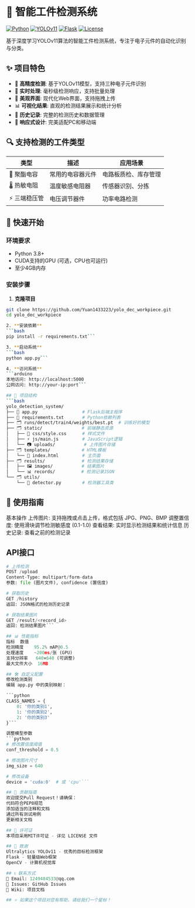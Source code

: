 # 🔧 智能工件检测系统

[![Python](https://img.shields.io/badge/Python-3.8+-blue.svg)](https://www.python.org/)
[![YOLOv11](https://img.shields.io/badge/YOLOv11-Ultralytics-green.svg)](https://github.com/ultralytics/ultralytics)
[![Flask](https://img.shields.io/badge/Flask-2.3+-red.svg)](https://flask.palletsprojects.com/)
[![License](https://img.shields.io/badge/License-MIT-yellow.svg)](LICENSE)

基于深度学习YOLOv11算法的智能工件检测系统，专注于电子元件的自动化识别与分类。

## ✨ 项目特色

- 🎯 **高精度检测**: 基于YOLOv11模型，支持三种电子元件识别
- 🚀 **实时处理**: 毫秒级检测响应，支持批量处理
- 🎨 **美观界面**: 现代化Web界面，支持拖拽上传
- 📊 **可视化结果**: 直观的检测结果展示和统计分析
- 💾 **历史记录**: 完整的检测历史和数据管理
- 📱 **响应式设计**: 完美适配PC和移动端

## 🔍 支持检测的工件类型

| 类型 | 描述 | 应用场景 |
|------|------|----------|
| 🔋 聚酯电容 | 常用的电容器元件 | 电路板质检、库存管理 |
| 🌡️ 热敏电阻 | 温度敏感电阻器 | 传感器识别、分拣 |
| ⚡ 三端稳压管 | 电压调节器件 | 功率电路检测 |

## 🚀 快速开始

### 环境要求

- Python 3.8+
- CUDA支持的GPU (可选，CPU也可运行)
- 至少4GB内存

### 安装步骤

1. **克隆项目**
```bash
git clone https://github.com/Yuan1433223/yolo_dec_workpiece.git
cd yolo_dec_workpiece

2. **安装依赖**
```bash
pip install -r requirements.txt```

3. **启动系统**
```bash
python app.py```

4. **访问系统**
```arduino
本地访问: http://localhost:5000
公网访问: http://your-ip:port```

## 📁 项目结构
```bash
yolo_detection_system/
├── 📄 app.py                 # Flask后端主程序
├── 📄 requirements.txt       # Python依赖列表
├── 🗂️ runs/detect/train4/weights/best.pt  # 训练好的模型
├── 🗂️ static/               # 前端静态资源
│   ├── 🎨 css/style.css      # 样式文件
│   ├── ⚡ js/main.js         # JavaScript逻辑
│   └── 📷 uploads/           # 上传图片存储
├── 🗂️ templates/            # HTML模板
│   └── 📄 index.html         # 主页面
├── 🗂️ results/              # 检测结果存储
│   ├── 🖼️ images/           # 结果图片
│   └── 📊 records/          # 检测记录JSON
└── 🗂️ utils/
    └── 📄 detector.py        # 检测器工具类
```

## 🎯 使用指南
基本操作
上传图片: 支持拖拽或点击上传，格式包括 JPG、PNG、BMP
调整置信度: 使用滑块调节检测敏感度 (0.1-1.0)
查看结果: 实时显示检测结果和统计信息
历史记录: 查看之前的检测记录

## API接口
```python
# 上传检测
POST /upload
Content-Type: multipart/form-data
参数: file (图片文件), confidence (置信度)

# 获取历史
GET /history
返回: JSON格式的检测历史记录

# 获取结果图片
GET /result/<record_id>
返回: 检测结果图片```

## 📊 性能指标
指标	数值
检测精度	95.2% mAP@0.5
处理速度	~200ms/张 (GPU)
支持分辨率	640×640 (可调整)
最大文件大小	16MB

## 🛠️ 自定义配置
修改检测类别
编辑 app.py 中的类别映射：

```python
CLASS_NAMES = {
    0: '你的类别1',
    1: '你的类别2', 
    2: '你的类别3'
}```

调整模型参数
```python
# 修改置信度阈值
conf_threshold = 0.5

# 修改图片尺寸
img_size = 640

# 修改设备
device = 'cuda:0'  # 或 'cpu'```

## 🤝 贡献指南
欢迎提交Pull Request！请确保：
代码符合PEP8规范
添加适当的注释和文档
通过所有测试用例
更新相关文档

## 📄 许可证
本项目采用MIT许可证 - 详见 LICENSE 文件

## 🙏 致谢
Ultralytics YOLOv11 - 优秀的目标检测框架
Flask - 轻量级Web框架
OpenCV - 计算机视觉库

## 📞 联系方式
📧 Email: 1249484533@qq.com
🐛 Issues: GitHub Issues
📖 Wiki: 项目文档

## ⭐ 如果这个项目对您有帮助，请给我们一个星标！
